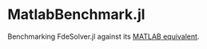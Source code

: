 # MatlabBenchmark.jl
Benchmarking FdeSolver.jl against its [MATLAB equivalent](https://www.dm.uniba.it/members/garrappa/software).
